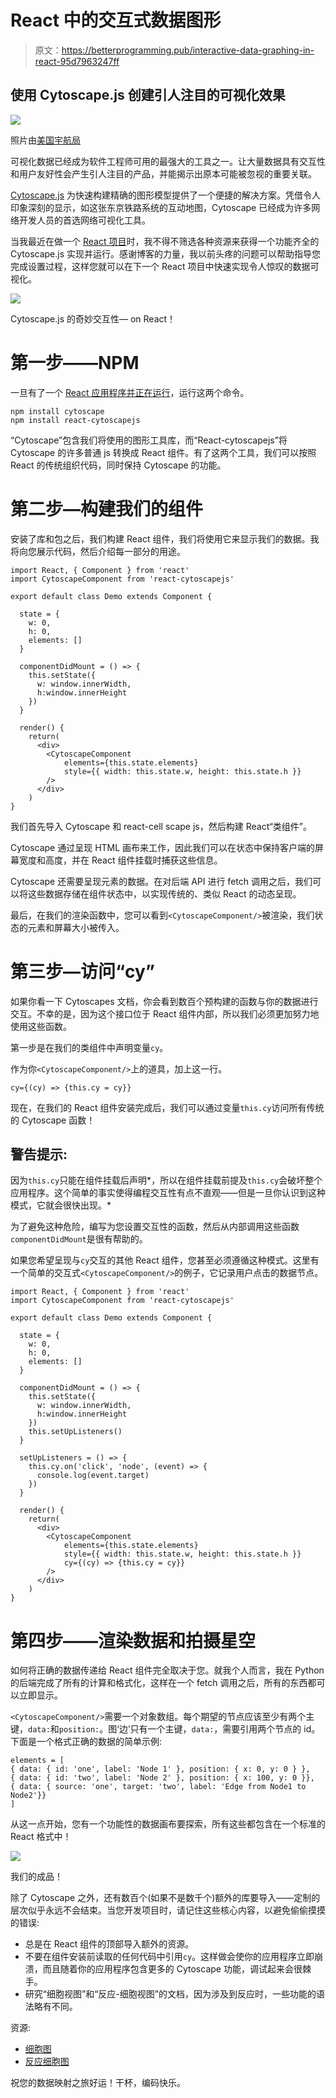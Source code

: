 # React 中的交互式数据图形

> 原文：<https://betterprogramming.pub/interactive-data-graphing-in-react-95d7963247ff>

## 使用 Cytoscape.js 创建引人注目的可视化效果

![](img/b4dea68d8bfed6ef5e05b0ca901b547d.png)

照片由[美国宇航局](https://unsplash.com/@nasa?utm_source=medium&utm_medium=referral)

可视化数据已经成为软件工程师可用的最强大的工具之一。让大量数据具有交互性和用户友好性会产生引人注目的产品，并能揭示出原本可能被忽视的重要关联。

[Cytoscape.js](https://js.cytoscape.org) 为快速构建精确的图形模型提供了一个便捷的解决方案。凭借令人印象深刻的显示，如这张东京铁路系统的互动地图，Cytoscape 已经成为许多网络开发人员的首选网络可视化工具。

当我最近在做一个 [React 项目](https://github.com/jollyjerr/StellarNavigation-Frontend)时，我不得不筛选各种资源来获得一个功能齐全的 Cytoscape.js 实现并运行。感谢博客的力量，我以前头疼的问题可以帮助指导您完成设置过程，这样您就可以在下一个 React 项目中快速实现令人惊叹的数据可视化。

![](img/c27a467134bcdcb8ef527b476da214f4.png)

Cytoscape.js 的奇妙交互性— on React！

# 第一步——NPM

一旦有了一个 [React 应用程序并正在运行](https://reactjs.org/docs/create-a-new-react-app.html)，运行这两个命令。

```
npm install cytoscape
npm install react-cytoscapejs
```

“Cytoscape”包含我们将使用的图形工具库，而“React-cytoscapejs”将 Cytoscape 的许多普通 js 转换成 React 组件。有了这两个工具，我们可以按照 React 的传统组织代码，同时保持 Cytoscape 的功能。

# 第二步—构建我们的组件

安装了库和包之后，我们构建 React 组件，我们将使用它来显示我们的数据。我将向您展示代码，然后介绍每一部分的用途。

```
import React, { Component } from 'react'
import CytoscapeComponent from 'react-cytoscapejs'

export default class Demo extends Component {

  state = {
    w: 0,
    h: 0,
    elements: []
  }

  componentDidMount = () => {
    this.setState({
      w: window.innerWidth,
      h:window.innerHeight
    })
  }

  render() {
    return(
      <div>
        <CytoscapeComponent
            elements={this.state.elements}
            style={{ width: this.state.w, height: this.state.h }}
        />
      </div>
    )
}
```

我们首先导入 Cytoscape 和 react-cell scape js，然后构建 React“类组件”。

Cytoscape 通过呈现 HTML 画布来工作，因此我们可以在状态中保持客户端的屏幕宽度和高度，并在 React 组件挂载时捕获这些信息。

Cytoscape 还需要呈现元素的数据。在对后端 API 进行 fetch 调用之后，我们可以将这些数据存储在组件状态中，以实现传统的、类似 React 的动态呈现。

最后，在我们的渲染函数中，您可以看到`<CytoscapeComponent/>`被渲染，我们状态的元素和屏幕大小被传入。

# 第三步—访问“cy”

如果你看一下 Cytoscapes 文档，你会看到数百个预构建的函数与你的数据进行交互。不幸的是，因为这个接口位于 React 组件内部，所以我们必须更加努力地使用这些函数。

第一步是在我们的类组件中声明变量`cy`。

作为你`<CytoscapeComponent/>`上的道具，加上这一行。

```
cy={(cy) => {this.cy = cy}}
```

现在，在我们的 React 组件安装完成后，我们可以通过变量`this.cy`访问所有传统的 Cytoscape 函数！

## **警告提示:**

因为`this.cy`只能在组件挂载后声明*，所以在组件挂载前提及`this.cy`会破坏整个应用程序。这个简单的事实使得编程交互性有点不直观——但是一旦你认识到这种模式，它就会很快出现。*

为了避免这种危险，编写为您设置交互性的函数，然后从内部调用这些函数`componentDidMount`是很有帮助的。

如果您希望呈现与`cy`交互的其他 React 组件，您甚至必须遵循这种模式。这里有一个简单的交互式`<CytoscapeComponent/>`的例子，它记录用户点击的数据节点。

```
import React, { Component } from 'react'
import CytoscapeComponent from 'react-cytoscapejs'

export default class Demo extends Component {

  state = {
    w: 0,
    h: 0,
    elements: []
  }

  componentDidMount = () => {
    this.setState({
      w: window.innerWidth,
      h:window.innerHeight
    })
    this.setUpListeners()
  }

  setUpListeners = () => {
    this.cy.on('click', 'node', (event) => {
      console.log(event.target)
    })
  }

  render() {
    return(
      <div>
        <CytoscapeComponent
            elements={this.state.elements}
            style={{ width: this.state.w, height: this.state.h }}
            cy={(cy) => {this.cy = cy}}
        />
      </div>
    )
}
```

# 第四步——渲染数据和拍摄星空

如何将正确的数据传递给 React 组件完全取决于您。就我个人而言，我在 Python 的后端完成了所有的计算和格式化，这样在一个 fetch 调用之后，所有的东西都可以立即显示。

`<CytoscapeComponent/>`需要一个对象数组。每个期望的节点应该至少有两个主键，`data:`和`position:`。图‘边’只有一个主键，`data:`，需要引用两个节点的 id。下面是一个格式正确的数据的简单示例:

```
elements = [
{ data: { id: 'one', label: 'Node 1' }, position: { x: 0, y: 0 } },
{ data: { id: 'two', label: 'Node 2' }, position: { x: 100, y: 0 }},
{ data: { source: 'one', target: 'two', label: 'Edge from Node1 to Node2'}}
]
```

从这一点开始，您有一个功能性的数据画布要探索，所有这些都包含在一个标准的 React 格式中！

![](img/2f93ec35a06bf9147dbd0c895e59bd1a.png)

我们的成品！

除了 Cytoscape 之外，还有数百个(如果不是数千个)额外的库要导入——定制的层次似乎永远不会结束。当您开发项目时，请记住这些核心内容，以避免偷偷摸摸的错误:

*   总是在 React 组件的顶部导入额外的资源。
*   不要在组件安装前读取的任何代码中引用`cy`。这样做会使你的应用程序立即崩溃，而且随着你的应用程序包含更多的 Cytoscape 功能，调试起来会很棘手。
*   研究“细胞视图”和“反应-细胞视图”的文档，因为涉及到反应时，一些功能的语法略有不同。

资源:

*   [细胞图](https://js.cytoscape.org)
*   [反应细胞图](https://github.com/plotly/react-cytoscapejs)

祝您的数据映射之旅好运！干杯，编码快乐。